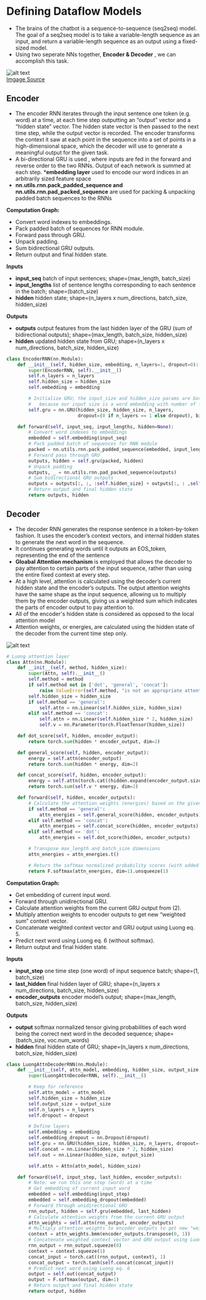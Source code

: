 # Defining Dataflow Models

* The brains of the chatbot is a sequence-to-sequence (seq2seq) model. The goal of a seq2seq model is to take a variable-length sequence as an input, and return a variable-length sequence as an output using a fixed-sized model.
* Using two seperate NNs together, __Encoder & Decoder__ , we can accomplish this task.

![alt text](https://pytorch.org/tutorials/_images/seq2seq_ts.png)  
[Imgage Source](https://jeddy92.github.io/JEddy92.github.io/ts_seq2seq_intro/)

## Encoder
* The encoder RNN iterates through the input sentence one token (e.g. word) at a time, at each time step outputting an “output” vector and a “hidden state” vector. The hidden state vector is then passed to the next time step, while the output vector is recorded. The encoder transforms the context it saw at each point in the sequence into a set of points in a high-dimensional space, which the decoder will use to generate a meaningful output for the given task.
* A bi-directional GRU is used , where inputs are fed in the forward and reverse order to the two RNNs. Output of each network is summed at  each step.
*__embedding layer__ used to encode our word indices in an arbitrarily sized feature space
* **nn.utils.rnn.pack_padded_sequence and nn.utils.rnn.pad_packed_sequence** are used for packing & unpacking padded batch sequences to the RNNs

__Computation Graph:__

* Convert word indexes to embeddings.
* Pack padded batch of sequences for RNN module.
* Forward pass through GRU.
* Unpack padding.
* Sum bidirectional GRU outputs.
* Return output and final hidden state.

__Inputs__

* __input_seq__ batch of input sentences; shape=(max_length, batch_size)
* __input_lengths__ list of sentence lengths corresponding to each sentence in the batch; shape=(batch_size)
* __hidden__ hidden state; shape=(n_layers x num_directions, batch_size, hidden_size)

__Outputs__

* __outputs__ output features from the last hidden layer of the GRU (sum of bidirectional outputs); shape=(max_length, batch_size, hidden_size)
* __hidden__ updated hidden state from GRU; shape=(n_layers x num_directions, batch_size, hidden_size)

```Python
class EncoderRNN(nn.Module):
    def __init__(self, hidden_size, embedding, n_layers=1, dropout=0):
        super(EncoderRNN, self).__init__()
        self.n_layers = n_layers
        self.hidden_size = hidden_size
        self.embedding = embedding

        # Initialize GRU; the input_size and hidden_size params are both set to 'hidden_size'
        #   because our input size is a word embedding with number of features == hidden_size
        self.gru = nn.GRU(hidden_size, hidden_size, n_layers,
                          dropout=(0 if n_layers == 1 else dropout), bidirectional=True)

    def forward(self, input_seq, input_lengths, hidden=None):
        # Convert word indexes to embeddings
        embedded = self.embedding(input_seq)
        # Pack padded batch of sequences for RNN module
        packed = nn.utils.rnn.pack_padded_sequence(embedded, input_lengths)
        # Forward pass through GRU
        outputs, hidden = self.gru(packed, hidden)
        # Unpack padding
        outputs, _ = nn.utils.rnn.pad_packed_sequence(outputs)
        # Sum bidirectional GRU outputs
        outputs = outputs[:, :, :self.hidden_size] + outputs[:, : ,self.hidden_size:]
        # Return output and final hidden state
        return outputs, hidden
```

## Decoder

* The decoder RNN generates the response sentence in a token-by-token fashion. It uses the encoder’s context vectors, and internal hidden states to generate the next word in the sequence. 
* It continues generating words until it outputs an EOS_token, representing the end of the sentence
* __Gloabal Attention mechanism__ is employed that allows the decoder to pay attention to certain parts of the input sequence, rather than using the entire fixed context at every step.
* At a high level, attention is calculated using the decoder’s current hidden state and the encoder’s outputs. The output attention weights have the same shape as the input sequence, allowing us to multiply them by the encoder outputs, giving us a weighted sum which indicates the parts of encoder output to pay attention to.
* All of the encoder's hidden state is considered as opposed to the local attention model
* Attention weights, or energies, are calculated using the hidden state of the decoder from the current time step only.

![alt text](https://pytorch.org/tutorials/_images/global_attn.png)

```Python
# Luong attention layer
class Attn(nn.Module):
    def __init__(self, method, hidden_size):
        super(Attn, self).__init__()
        self.method = method
        if self.method not in ['dot', 'general', 'concat']:
            raise ValueError(self.method, "is not an appropriate attention method.")
        self.hidden_size = hidden_size
        if self.method == 'general':
            self.attn = nn.Linear(self.hidden_size, hidden_size)
        elif self.method == 'concat':
            self.attn = nn.Linear(self.hidden_size * 2, hidden_size)
            self.v = nn.Parameter(torch.FloatTensor(hidden_size))

    def dot_score(self, hidden, encoder_output):
        return torch.sum(hidden * encoder_output, dim=2)

    def general_score(self, hidden, encoder_output):
        energy = self.attn(encoder_output)
        return torch.sum(hidden * energy, dim=2)

    def concat_score(self, hidden, encoder_output):
        energy = self.attn(torch.cat((hidden.expand(encoder_output.size(0), -1, -1), encoder_output), 2)).tanh()
        return torch.sum(self.v * energy, dim=2)

    def forward(self, hidden, encoder_outputs):
        # Calculate the attention weights (energies) based on the given method
        if self.method == 'general':
            attn_energies = self.general_score(hidden, encoder_outputs)
        elif self.method == 'concat':
            attn_energies = self.concat_score(hidden, encoder_outputs)
        elif self.method == 'dot':
            attn_energies = self.dot_score(hidden, encoder_outputs)

        # Transpose max_length and batch_size dimensions
        attn_energies = attn_energies.t()

        # Return the softmax normalized probability scores (with added dimension)
        return F.softmax(attn_energies, dim=1).unsqueeze(1)
```

__Computation Graph:__

* Get embedding of current input word.
* Forward through unidirectional GRU.
* Calculate attention weights from the current GRU output from (2).
* Multiply attention weights to encoder outputs to get new “weighted sum” context vector.
* Concatenate weighted context vector and GRU output using Luong eq. 5.
* Predict next word using Luong eq. 6 (without softmax).
* Return output and final hidden state.

__Inputs__

* __input_step__ one time step (one word) of input sequence batch; shape=(1, batch_size)
* __last_hidden__ final hidden layer of GRU; shape=(n_layers x num_directions, batch_size, hidden_size)
* __encoder_outputs__ encoder model’s output; shape=(max_length, batch_size, hidden_size)

__Outputs__

* __output__ softmax normalized tensor giving probabilities of each word being the correct next word in the decoded sequence; shape=(batch_size, voc.num_words)
* __hidden__ final hidden state of GRU; shape=(n_layers x num_directions, batch_size, hidden_size)

```Python
class LuongAttnDecoderRNN(nn.Module):
    def __init__(self, attn_model, embedding, hidden_size, output_size, n_layers=1, dropout=0.1):
        super(LuongAttnDecoderRNN, self).__init__()

        # Keep for reference
        self.attn_model = attn_model
        self.hidden_size = hidden_size
        self.output_size = output_size
        self.n_layers = n_layers
        self.dropout = dropout

        # Define layers
        self.embedding = embedding
        self.embedding_dropout = nn.Dropout(dropout)
        self.gru = nn.GRU(hidden_size, hidden_size, n_layers, dropout=(0 if n_layers == 1 else dropout))
        self.concat = nn.Linear(hidden_size * 2, hidden_size)
        self.out = nn.Linear(hidden_size, output_size)

        self.attn = Attn(attn_model, hidden_size)

    def forward(self, input_step, last_hidden, encoder_outputs):
        # Note: we run this one step (word) at a time
        # Get embedding of current input word
        embedded = self.embedding(input_step)
        embedded = self.embedding_dropout(embedded)
        # Forward through unidirectional GRU
        rnn_output, hidden = self.gru(embedded, last_hidden)
        # Calculate attention weights from the current GRU output
        attn_weights = self.attn(rnn_output, encoder_outputs)
        # Multiply attention weights to encoder outputs to get new "weighted sum" context vector
        context = attn_weights.bmm(encoder_outputs.transpose(0, 1))
        # Concatenate weighted context vector and GRU output using Luong eq. 5
        rnn_output = rnn_output.squeeze(0)
        context = context.squeeze(1)
        concat_input = torch.cat((rnn_output, context), 1)
        concat_output = torch.tanh(self.concat(concat_input))
        # Predict next word using Luong eq. 6
        output = self.out(concat_output)
        output = F.softmax(output, dim=1)
        # Return output and final hidden state
        return output, hidden
```
